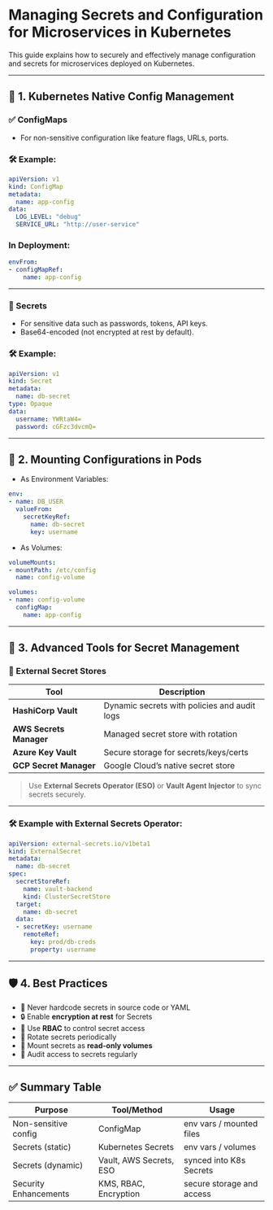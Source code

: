 
# Managing Secrets and Configuration for Microservices in Kubernetes

This guide explains how to securely and effectively manage configuration and secrets for microservices deployed on Kubernetes.

---

## 🔧 1. Kubernetes Native Config Management

### ✅ ConfigMaps
- For non-sensitive configuration like feature flags, URLs, ports.

### 🛠️ Example:
```yaml
apiVersion: v1
kind: ConfigMap
metadata:
  name: app-config
data:
  LOG_LEVEL: "debug"
  SERVICE_URL: "http://user-service"
```

### In Deployment:
```yaml
envFrom:
- configMapRef:
    name: app-config
```

---

### 🔐 Secrets
- For sensitive data such as passwords, tokens, API keys.
- Base64-encoded (not encrypted at rest by default).

### 🛠️ Example:
```yaml
apiVersion: v1
kind: Secret
metadata:
  name: db-secret
type: Opaque
data:
  username: YWRtaW4=
  password: cGFzc3dvcmQ=
```

---

## 🔁 2. Mounting Configurations in Pods

- As Environment Variables:
```yaml
env:
- name: DB_USER
  valueFrom:
    secretKeyRef:
      name: db-secret
      key: username
```

- As Volumes:
```yaml
volumeMounts:
- mountPath: /etc/config
  name: config-volume

volumes:
- name: config-volume
  configMap:
    name: app-config
```

---

## 🧰 3. Advanced Tools for Secret Management

### 🔐 External Secret Stores

| Tool | Description |
|------|-------------|
| **HashiCorp Vault** | Dynamic secrets with policies and audit logs |
| **AWS Secrets Manager** | Managed secret store with rotation |
| **Azure Key Vault** | Secure storage for secrets/keys/certs |
| **GCP Secret Manager** | Google Cloud’s native secret store |

> Use **External Secrets Operator (ESO)** or **Vault Agent Injector** to sync secrets securely.

---

### 🛠️ Example with External Secrets Operator:
```yaml
apiVersion: external-secrets.io/v1beta1
kind: ExternalSecret
metadata:
  name: db-secret
spec:
  secretStoreRef:
    name: vault-backend
    kind: ClusterSecretStore
  target:
    name: db-secret
  data:
  - secretKey: username
    remoteRef:
      key: prod/db-creds
      property: username
```

---

## 🛡️ 4. Best Practices

- 🔐 Never hardcode secrets in source code or YAML
- 🔒 Enable **encryption at rest** for Secrets
- 🛑 Use **RBAC** to control secret access
- 🔄 Rotate secrets periodically
- 🧼 Mount secrets as **read-only volumes**
- 👀 Audit access to secrets regularly

---

## ✅ Summary Table

| Purpose        | Tool/Method             | Usage                      |
|----------------|--------------------------|-----------------------------|
| Non-sensitive config | ConfigMap              | env vars / mounted files     |
| Secrets (static)     | Kubernetes Secrets      | env vars / volumes           |
| Secrets (dynamic)    | Vault, AWS Secrets, ESO | synced into K8s Secrets      |
| Security Enhancements| KMS, RBAC, Encryption   | secure storage and access    |
